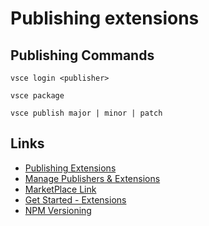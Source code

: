 # Publishing extensions

## Publishing Commands

`vsce login <publisher>`
<!-- Login to Publisher -->
`vsce package`
<!-- myExtension.vsix generated -->
`vsce publish major | minor | patch`
<!-- <publisherID>.myExtension published to VS Code MarketPlace -->

## Links

* [Publishing Extensions](https://code.visualstudio.com/api/working-with-extensions/publishing-extension#get-a-personal-access-token)
* [Manage Publishers & Extensions](https://marketplace.visualstudio.com/manage/publishers/)
* [MarketPlace Link](https://marketplace.visualstudio.com/items?itemName=Wrenchingdev.quantum-leap)
* [Get Started - Extensions](https://code.visualstudio.com/api/get-started/your-first-extension)
* [NPM Versioning](https://docs.npmjs.com/updating-your-published-package-version-number)

